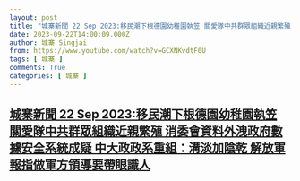 ```yaml
---
layout: post
title: "城寨新聞 22 Sep 2023:移民潮下根德園幼稚園執笠 關愛隊中共群眾組織近親繁殖 消委會資料外洩政府數據安全系統成疑 中大政政系重組：溝淡加陰乾 解放軍報指做軍方領導要帶眼識人"
date: 2023-09-22T14:00:09.000Z
author: 城寨 Singjai
from: https://www.youtube.com/watch?v=GCXNKvdtF0U
tags: [ 城寨 ]
comments: True
categories: [ 城寨 ]
---
```

<!--1695391209000-->
[城寨新聞 22 Sep 2023:移民潮下根德園幼稚園執笠 關愛隊中共群眾組織近親繁殖 消委會資料外洩政府數據安全系統成疑 中大政政系重組：溝淡加陰乾 解放軍報指做軍方領導要帶眼識人](https://www.youtube.com/watch?v=GCXNKvdtF0U)
------

<div>

</div>
